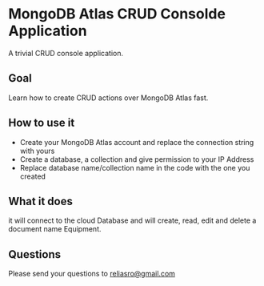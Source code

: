 # MongoDB Atlas CRUD Consolde Application
A trivial CRUD console application.

## Goal
Learn how to create CRUD actions over MongoDB Atlas fast.

## How to use it
+ Create your MongoDB Atlas account and replace the connection string with yours
+ Create a database, a collection and give permission to your IP Address
+ Replace database name/collection name in the code with the one you created

## What it does
it will connect to the cloud Database and will create, read, edit and delete a document name Equipment.

## Questions
Please send your questions to reliasro@gmail.com



